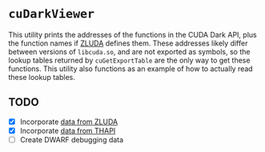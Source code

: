 # `cuDarkViewer`

This utility prints the addresses of the functions in the CUDA Dark API, plus the function names if [ZLUDA](https://github.com/vosen/ZLUDA/blob/master/zluda_dark_api/src/lib.rs#L197) defines them. These addresses likely differ between versions of `libcuda.so`, and are not exported as symbols, so the lookup tables returned by `cuGetExportTable` are the only way to get these functions. This utility also functions as an example of how to actually read these lookup tables.

## TODO

* [x] Incorporate [data from ZLUDA](https://github.com/vosen/ZLUDA/blob/master/zluda_dark_api/src/lib.rs#L197) 
* [x] Incorporate [data from THAPI](https://github.com/argonne-lcf/THAPI/blob/a5ac1cf6741cc9a1cc1fe17ba34d0fdecfeb8d73/cuda/cuda_export_tables.yaml#L82)
* [ ] Create DWARF debugging data